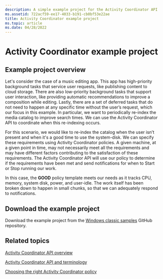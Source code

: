 ```yaml
---
description: A simple example project for the Activity Coordinator API.
ms.assetid: 722acf59-ee17-4033-b191-cb0bf53e22ae
title: Activity Coordinator example project
ms.topic: article
ms.date: 04/28/2022
---
```


# Activity Coordinator example project

## Example project overview

Let's consider the case of a music editing app. This app has high-priority background tasks that service user requests, like publishing content to cloud storage. There are also low-priority background tasks that support user interaction, like providing automatic recommendations to improve a composition while editing. Lastly, there are a set of deferred tasks that do not need to happen at any specific time without the user’s request, which our focus in this example. In particular, we want to periodically re-index the media catalog to improve search times. We can use the Activity Coordinator API to coordinate when this re-indexing occurs.

For this scenario, we would like to re-index the catalog when the user isn’t present and when it's a good time to use the system-disk. We can specify these requirements using Activity Coordinator policies. A given machine, at a given point in time, may not necessarily meet all the requirements and may have different factors contributing to the satisfaction of these requirements. The Activity Coordinator API will use our policy to determine if the requirements have been met and send notifications for when to Start or Stop running our work.

In this case, the **GOOD** policy template meets our needs as it tracks CPU, memory, system disk, power, and user-idle. The work itself has been broken down to happen in small chunks, so that we can adequately respond to notifications.

## Download the example project

Download the example project from the [Windows classic samples](https://github.com/microsoft/Windows-classic-samples/tree/main/Samples/ActivityCoordinator) GitHub repository.

## Related topics

[Activity Coordinator API overview](activity-coordinator-api-overview.md)

[Activity Coordinator API and terminology](activity-coordinator-api-and-terminology.md)

[Choosing the right Activity Coordinator policy](choosing-the-right-activity-coordinator-policy.md)
